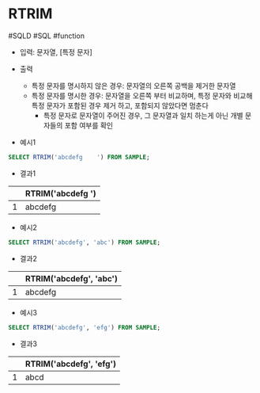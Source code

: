 # RTRIM

#SQLD #SQL #function 

- 입력: 문자열, \[특정 문자]
- 출력
	- 특정 문자를 명시하지 않은 경우: 문자열의 오른쪽 공백을 제거한 문자열
	- 특정 문자를 명시한 경우: 문자열을 오른쪽 부터 비교하며, 특정 문자와 비교해 특정 문자가 포함된 경우 제거 하고, 포함되지 않았다면 멈춘다
		- 특정 문자로 문자열이 주어진 경우, 그 문자열과 일치 하는게 아닌 개별 문자들의 포함 여부를 확인


- 예시1

```sql
SELECT RTRIM('abcdefg    ') FROM SAMPLE;
```

- 결과1

|     | RTRIM('abcdefg    ') |
| --- | ------- |
| 1   | abcdefg       |


- 예시2

```sql
SELECT RTRIM('abcdefg', 'abc') FROM SAMPLE;
```

- 결과2

|     | RTRIM('abcdefg', 'abc') |
| --- | ----------------------- |
| 1   | abcdefg                    |


- 예시3

```sql
SELECT RTRIM('abcdefg', 'efg') FROM SAMPLE;
```

- 결과3

|     | RTRIM('abcdefg', 'efg') |
| --- | ----------------------- |
| 1   | abcd                    |

